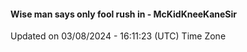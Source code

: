 #### Wise man says only fool rush in - McKidKneeKaneSir
Updated on 03/08/2024 - 16:11:23 (UTC) Time Zone
